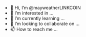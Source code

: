 - 👋 Hi, I’m @mayweatherLINKCOIN
- 👀 I’m interested in ...
- 🌱 I’m currently learning ...
- 💞️ I’m looking to collaborate on ...
- 📫 How to reach me ...

<!---
mayweatherLINKCOIN/mayweatherLINKCOIN is a ✨ special ✨ repository because its `README.md` (this file) appears on your GitHub profile.
You can click the Preview link to take a look at your changes.
--->
